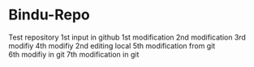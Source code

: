 # Bindu-Repo
Test repository
1st input in github
1st modification
2nd modification
3rd modifiy
4th modifiy
2nd editing local
5th modification from git    
6th modifiy in git
7th modification in git
